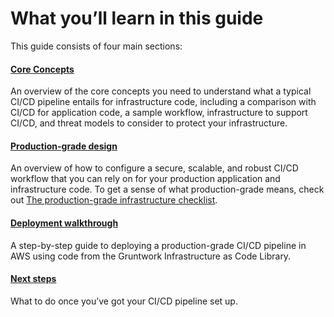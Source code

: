# What you’ll learn in this guide

This guide consists of four main sections:

<div className="dlist">

#### [Core Concepts](#core_concepts)

An overview of the core concepts you need to understand what a typical CI/CD pipeline entails for infrastructure code,
including a comparison with CI/CD for application code, a sample workflow, infrastructure to support CI/CD, and threat
models to consider to protect your infrastructure.

#### [Production-grade design](#production_grade_design)

An overview of how to configure a secure, scalable, and robust CI/CD workflow that you can rely on for your
production application and infrastructure code. To get a sense of what production-grade means, check out
[The production-grade infrastructure checklist](/guides/foundations/how-to-use-gruntwork-infrastructure-as-code-library#production_grade_infra_checklist).

#### [Deployment walkthrough](#deployment_walkthrough)

A step-by-step guide to deploying a production-grade CI/CD pipeline in AWS using code from the Gruntwork
Infrastructure as Code Library.

#### [Next steps](#next_steps)

What to do once you’ve got your CI/CD pipeline set up.

</div>
